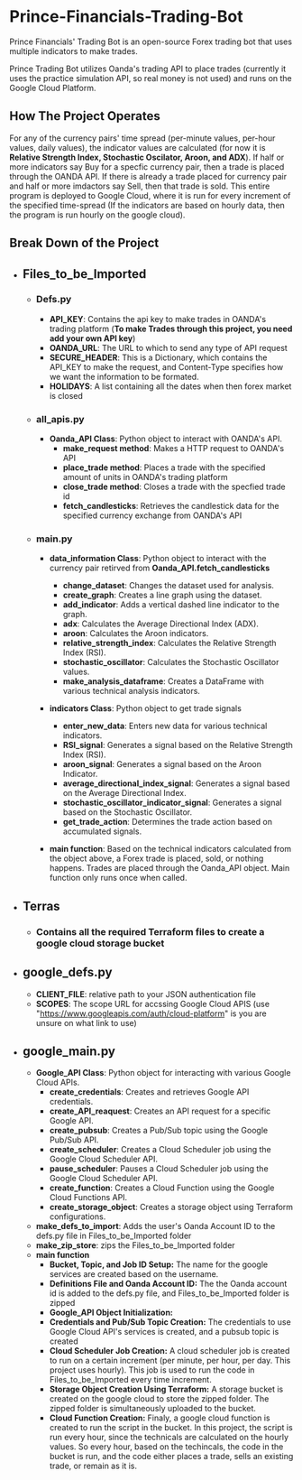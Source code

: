 # Prince-Financials-Trading-Bot

Prince Financials' Trading Bot is an open-source Forex trading bot that uses multiple indicators to make trades.

Prince Trading Bot utilizes Oanda's trading API to place trades (currently it uses the practice simulation API, so real money is not used) and runs on the Google Cloud Platform.

## How The Project Operates
For any of the currency pairs' time spread (per-minute values, per-hour values, daily values), the indicator values are calculated (for now it is **Relative Strength Index, Stochastic Oscilator, Aroon, and ADX**). If half or more indicators say Buy for a specfic currency pair, then a trade is placed through the OANDA API. If there is already a trade placed for currency pair and half or more imdactors say Sell, then that trade is sold. 
This entire program is deployed to Google Cloud, where it is run for every increment of the specified time-spread (If the indicators are based on hourly data, then the program is run hourly on the google cloud).

## Break Down of the Project
- ## Files_to_be_Imported
  - ### Defs.py
    - **API_KEY**: Contains the api key to make trades in OANDA's trading platform (**To make Trades through this project, you need add your own API key**)
    - **OANDA_URL**: The URL to which to send any type of API request
    - **SECURE_HEADER**: This is a Dictionary, which contains the API_KEY to make the request, and Content-Type specifies how we want the information to be formated.
    - **HOLIDAYS**: A list containing all the dates when then forex market is closed
   
  - ### all_apis.py
    - **Oanda_API Class**: Python object to interact with OANDA's API.
      - **make_request method**: Makes a HTTP request to OANDA's API
      - **place_trade method**: Places a trade with the specified amount of units in OANDA's trading platform
      - **close_trade method**: Closes a trade with the specfied trade id
      - **fetch_candlesticks**: Retrieves the candlestick data for the specified currency exchange from OANDA's API 

  - ### main.py
    - **data_information Class**: Python object to interact with the currency pair retirved from **Oanda_API.fetch_candlesticks**
      - **change_dataset**: Changes the dataset used for analysis.
      - **create_graph**: Creates a line graph using the dataset.
      - **add_indicator**: Adds a vertical dashed line indicator to the graph.
      - **adx**: Calculates the Average Directional Index (ADX).
      - **aroon**: Calculates the Aroon indicators.
      - **relative_strength_index**: Calculates the Relative Strength Index (RSI).
      - **stochastic_oscillator**: Calculates the Stochastic Oscillator values.
      - **make_analysis_dataframe**: Creates a DataFrame with various technical analysis indicators.
  
    - **indicators Class**: Python object to get trade signals
      - **enter_new_data**: Enters new data for various technical indicators.
      - **RSI_signal**: Generates a signal based on the Relative Strength Index (RSI).
      - **aroon_signal**: Generates a signal based on the Aroon Indicator.
      - **average_directional_index_signal**: Generates a signal based on the Average Directional Index.
      - **stochastic_oscillator_indicator_signal**: Generates a signal based on the Stochastic Oscillator.
      - **get_trade_action**: Determines the trade action based on accumulated signals.

    - **main function**: Based on the technical indicators calculated from the object above, a Forex trade is placed, sold, or nothing happens. Trades are placed through the Oanda_API object. Main function only runs once when called.
- ## Terras
  - ### Contains all the required Terraform files to create a google cloud storage bucket
- ## google_defs.py
  - **CLIENT_FILE**: relative path to your JSON authentication file
  - **SCOPES**: The scope URL for accssing Google Cloud APIS (use "https://www.googleapis.com/auth/cloud-platform" is you are unsure on what link to use)
- ## google_main.py
  - **Google_API Class**: Python object for interacting with various Google Cloud APIs.
    - **create_credentials**: Creates and retrieves Google API credentials.
    - **create_API_reaquest**: Creates an API request for a specific Google API.
    - **create_pubsub**: Creates a Pub/Sub topic using the Google Pub/Sub API.
    - **create_scheduler**: Creates a Cloud Scheduler job using the Google Cloud Scheduler API.
    - **pause_scheduler**: Pauses a Cloud Scheduler job using the Google Cloud Scheduler API.
    - **create_function**: Creates a Cloud Function using the Google Cloud Functions API.
    - **create_storage_object**: Creates a storage object using Terraform configurations.
  - **make_defs_to_import**: Adds the user's Oanda Account ID to the defs.py file in Files_to_be_Imported folder
  - **make_zip_store**: zips the Files_to_be_Imported folder
  - **main function**
    - **Bucket, Topic, and Job ID Setup:** The name for the google services are created based on the username. 
    - **Definitions File and Oanda Account ID:** The the Oanda account id is added to the defs.py file, and Files_to_be_Imported folder is zipped
    - **Google_API Object Initialization:**
    - **Credentials and Pub/Sub Topic Creation:** The credentials to use Google Cloud API's services is created, and a pubsub topic is created
    - **Cloud Scheduler Job Creation:** A cloud scheduler job is created to run on a certain increment (per minute, per hour, per day. This project uses hourly). This job is used to run the code in Files_to_be_Imported every time increment. 
    - **Storage Object Creation Using Terraform:** A storage bucket is created on the google cloud to store the zipped folder. The zipped folder is simultaneously uploaded to the bucket. 
    - **Cloud Function Creation:** Finaly, a google cloud function is created to run the script in the bucket. In this project, the script is run every hour, since the technicals are calculated on the hourly values. So every hour, based on the techincals, the code in the bucket is run, and the code either places a trade, sells an existing trade, or remain as it is. 
